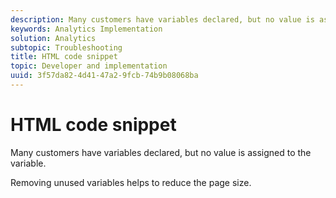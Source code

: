 ```yaml
---
description: Many customers have variables declared, but no value is assigned to the variable.
keywords: Analytics Implementation
solution: Analytics
subtopic: Troubleshooting
title: HTML code snippet
topic: Developer and implementation
uuid: 3f57da82-4d41-47a2-9fcb-74b9b08068ba
---
```


# HTML code snippet

Many customers have variables declared, but no value is assigned to the variable.

Removing unused variables helps to reduce the page size.
